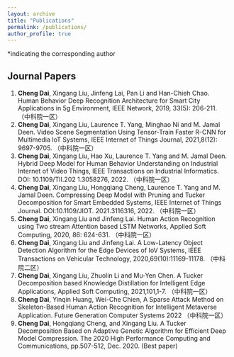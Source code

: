 ```yaml
---
layout: archive
title: "Publications"
permalink: /publications/
author_profile: true
---
```

*indicating the corresponding author

## Journal Papers

1. **Cheng Dai**, Xingang Liu, Jinfeng Lai, Pan Li and Han-Chieh Chao. Human Behavior Deep Recognition Architecture for Smart City Applications in 5g Environment, IEEE Network, 2019, 33(5): 206-211. （中科院一区）
2. **Cheng Dai**, Xingang Liu, Laurence T. Yang, Minghao Ni and M. Jamal Deen. Video Scene Segmentation Using Tensor-Train Faster R-CNN for Multimedia IoT Systems, IEEE Internet of Things Journal, 2021,8(12): 9697-9705. （中科院一区）
3. **Cheng Dai**, Xingang Liu, Hao Xu, Laurence T. Yang and M. Jamal Deen. Hybrid Deep Model for Human Behavior Understanding on Industrial Internet of Video Things, IEEE Transactions on Industrial Informatics. DOI: 10.1109/TII.202 1.3058276, 2022. （中科院一区）
4. **Cheng Dai**, Xingang Liu, Hongqiang Cheng, Laurence T. Yang and M. Jamal Deen. Compressing Deep Model with Pruning and Tucker Decomposition for Smart Embedded Systems, IEEE Internet of Things Journal. DOI:10.1109/JIOT. 2021.3116316, 2022. （中科院一区）
5. **Cheng Dai**, Xingang Liu and Jinfeng Lai. Human Action Recognition using Two stream Attention based LSTM Networks, Applied Soft Computing, 2020, 86: 624-631. （中科院一区）
6. **Cheng Dai**, Xingang Liu and Jinfeng Lai. A Low-Latency Object Detection Algorithm for the Edge Devices of IoV Systems, IEEE Transactions on Vehicular Technology, 2020,69(10):11169-11178. （中科院二区）
7. **Cheng Dai**, Xingang Liu, Zhuolin Li and Mu-Yen Chen. A Tucker Decomposition based Knowledge Distillation for Intelligent Edge Applications, Applied Soft Computing, 2021,101,1-7. （中科院一区）
8. **Cheng Dai**, Yinqin Huang, Wei-Che Chien, A Sparse Attack Method on Skeleton-Based Human Action Recognition for Intelligent Metaverse Application. Future Generation Computer Systems 2022 （中科院一区）
9. **Cheng Dai**, Hongqiang Cheng, and Xingang Liu. A Tucker Decomposition Based on Adaptive Genetic Algorithm for Efficient Deep Model Compression. The 2020 High Performance Computing and Communications, pp.507-512, Dec. 2020. (Best paper)